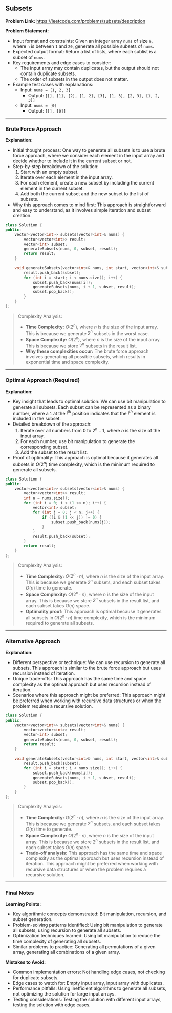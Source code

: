 ## Subsets
**Problem Link:** https://leetcode.com/problems/subsets/description

**Problem Statement:**
- Input format and constraints: Given an integer array `nums` of size `n`, where `n` is between `1` and `20`, generate all possible subsets of `nums`.
- Expected output format: Return a list of lists, where each sublist is a subset of `nums`.
- Key requirements and edge cases to consider:
  - The input array may contain duplicates, but the output should not contain duplicate subsets.
  - The order of subsets in the output does not matter.
- Example test cases with explanations:
  - Input: `nums = [1, 2, 3]`
    - Output: `[[], [1], [2], [1, 2], [3], [1, 3], [2, 3], [1, 2, 3]]`
  - Input: `nums = [0]`
    - Output: `[[], [0]]`

---

### Brute Force Approach

**Explanation:**
- Initial thought process: One way to generate all subsets is to use a brute force approach, where we consider each element in the input array and decide whether to include it in the current subset or not.
- Step-by-step breakdown of the solution:
  1. Start with an empty subset.
  2. Iterate over each element in the input array.
  3. For each element, create a new subset by including the current element in the current subset.
  4. Add both the current subset and the new subset to the list of subsets.
- Why this approach comes to mind first: This approach is straightforward and easy to understand, as it involves simple iteration and subset creation.

```cpp
class Solution {
public:
    vector<vector<int>> subsets(vector<int>& nums) {
        vector<vector<int>> result;
        vector<int> subset;
        generateSubsets(nums, 0, subset, result);
        return result;
    }
    
    void generateSubsets(vector<int>& nums, int start, vector<int>& subset, vector<vector<int>>& result) {
        result.push_back(subset);
        for (int i = start; i < nums.size(); i++) {
            subset.push_back(nums[i]);
            generateSubsets(nums, i + 1, subset, result);
            subset.pop_back();
        }
    }
};
```

> Complexity Analysis:
> - **Time Complexity:** $O(2^n)$, where $n$ is the size of the input array. This is because we generate $2^n$ subsets in the worst case.
> - **Space Complexity:** $O(2^n)$, where $n$ is the size of the input array. This is because we store $2^n$ subsets in the result list.
> - **Why these complexities occur:** The brute force approach involves generating all possible subsets, which results in exponential time and space complexity.

---

### Optimal Approach (Required)

**Explanation:**
- Key insight that leads to optimal solution: We can use bit manipulation to generate all subsets. Each subset can be represented as a binary number, where a `1` at the $i^{th}$ position indicates that the $i^{th}$ element is included in the subset.
- Detailed breakdown of the approach:
  1. Iterate over all numbers from $0$ to $2^n - 1$, where $n$ is the size of the input array.
  2. For each number, use bit manipulation to generate the corresponding subset.
  3. Add the subset to the result list.
- Proof of optimality: This approach is optimal because it generates all subsets in $O(2^n)$ time complexity, which is the minimum required to generate all subsets.

```cpp
class Solution {
public:
    vector<vector<int>> subsets(vector<int>& nums) {
        vector<vector<int>> result;
        int n = nums.size();
        for (int i = 0; i < (1 << n); i++) {
            vector<int> subset;
            for (int j = 0; j < n; j++) {
                if ((i & (1 << j)) != 0) {
                    subset.push_back(nums[j]);
                }
            }
            result.push_back(subset);
        }
        return result;
    }
};
```

> Complexity Analysis:
> - **Time Complexity:** $O(2^n \cdot n)$, where $n$ is the size of the input array. This is because we generate $2^n$ subsets, and each subset takes $O(n)$ time to generate.
> - **Space Complexity:** $O(2^n \cdot n)$, where $n$ is the size of the input array. This is because we store $2^n$ subsets in the result list, and each subset takes $O(n)$ space.
> - **Optimality proof:** This approach is optimal because it generates all subsets in $O(2^n \cdot n)$ time complexity, which is the minimum required to generate all subsets.

---

### Alternative Approach

**Explanation:**
- Different perspective or technique: We can use recursion to generate all subsets. This approach is similar to the brute force approach but uses recursion instead of iteration.
- Unique trade-offs: This approach has the same time and space complexity as the optimal approach but uses recursion instead of iteration.
- Scenarios where this approach might be preferred: This approach might be preferred when working with recursive data structures or when the problem requires a recursive solution.

```cpp
class Solution {
public:
    vector<vector<int>> subsets(vector<int>& nums) {
        vector<vector<int>> result;
        vector<int> subset;
        generateSubsets(nums, 0, subset, result);
        return result;
    }
    
    void generateSubsets(vector<int>& nums, int start, vector<int>& subset, vector<vector<int>>& result) {
        result.push_back(subset);
        for (int i = start; i < nums.size(); i++) {
            subset.push_back(nums[i]);
            generateSubsets(nums, i + 1, subset, result);
            subset.pop_back();
        }
    }
};
```

> Complexity Analysis:
> - **Time Complexity:** $O(2^n \cdot n)$, where $n$ is the size of the input array. This is because we generate $2^n$ subsets, and each subset takes $O(n)$ time to generate.
> - **Space Complexity:** $O(2^n \cdot n)$, where $n$ is the size of the input array. This is because we store $2^n$ subsets in the result list, and each subset takes $O(n)$ space.
> - **Trade-off analysis:** This approach has the same time and space complexity as the optimal approach but uses recursion instead of iteration. This approach might be preferred when working with recursive data structures or when the problem requires a recursive solution.

---

### Final Notes

**Learning Points:**
- Key algorithmic concepts demonstrated: Bit manipulation, recursion, and subset generation.
- Problem-solving patterns identified: Using bit manipulation to generate all subsets, using recursion to generate all subsets.
- Optimization techniques learned: Using bit manipulation to reduce the time complexity of generating all subsets.
- Similar problems to practice: Generating all permutations of a given array, generating all combinations of a given array.

**Mistakes to Avoid:**
- Common implementation errors: Not handling edge cases, not checking for duplicate subsets.
- Edge cases to watch for: Empty input array, input array with duplicates.
- Performance pitfalls: Using inefficient algorithms to generate all subsets, not optimizing the solution for large input arrays.
- Testing considerations: Testing the solution with different input arrays, testing the solution with edge cases.
